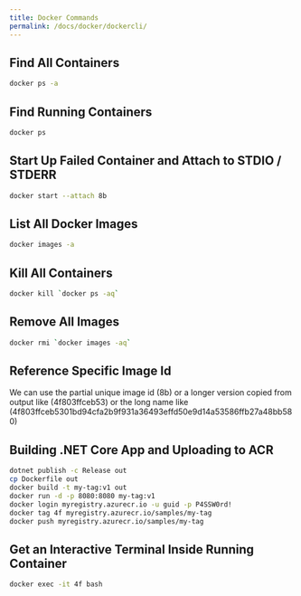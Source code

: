 ```yaml
---
title: Docker Commands
permalink: /docs/docker/dockercli/
---
```


## Find All Containers
``` bash
docker ps -a
```

## Find Running Containers
``` bash
docker ps 
```

## Start Up Failed Container and Attach to STDIO / STDERR
``` bash
docker start --attach 8b
```

## List All Docker Images
``` bash
docker images -a
```

## Kill All Containers
``` bash
docker kill `docker ps -aq`
```

## Remove All Images
``` bash
docker rmi `docker images -aq`
```

## Reference Specific Image Id
We can use the partial unique image id (8b) or a longer version copied from output like (4f803ffceb53) or the long name like (4f803ffceb5301bd94cfa2b9f931a36493effd50e9d14a53586ffb27a48bb580)

## Building .NET Core App and Uploading to ACR
``` bash
dotnet publish -c Release out
cp Dockerfile out
docker build -t my-tag:v1 out
docker run -d -p 8080:8080 my-tag:v1
docker login myregistry.azurecr.io -u guid -p P4SSW0rd!
docker tag 4f myregistry.azurecr.io/samples/my-tag
docker push myregistry.azurecr.io/samples/my-tag
```

## Get an Interactive Terminal Inside Running Container
``` bash
docker exec -it 4f bash
```
